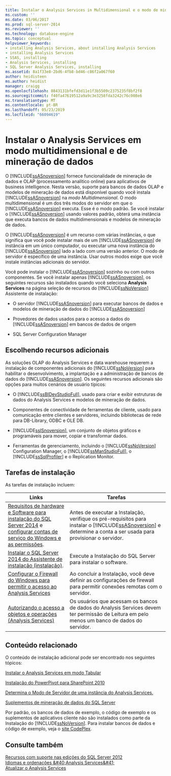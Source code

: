 ```yaml
---
title: Instalar o Analysis Services in Multidimensional e o modo de mineração de dados | Microsoft Docs
ms.custom: ''
ms.date: 03/06/2017
ms.prod: sql-server-2014
ms.reviewer: ''
ms.technology: database-engine
ms.topic: conceptual
helpviewer_keywords:
- installing Analysis Services, about installing Analysis Services
- installing Analysis Services
- SSAS, installing
- Analysis Services, installing
- SQL Server Analysis Services, installing
ms.assetid: 8a1f33e8-2bd6-4fb8-bd46-c86f2a067f60
author: heidisteen
ms.author: heidist
manager: craigg
ms.openlocfilehash: 8843131bfefd3d11e1f3b5509c2375235f8bf2f8
ms.sourcegitcommit: f40fa47619512a9a9c3e3258fda3242c76c008e6
ms.translationtype: MT
ms.contentlocale: pt-BR
ms.lasthandoff: 05/23/2019
ms.locfileid: "66094619"
---
```

# <a name="install-analysis-services-in-multidimensional-and-data-mining-mode"></a>Instalar o Analysis Services em modo multidimensional e de mineração de dados
  O [!INCLUDE[ssASnoversion](../../includes/ssasnoversion-md.md)] fornece funcionalidade de mineração de dados e OLAP (processamento analítico online) para aplicativos de business intelligence. Nesta versão, suporte para bancos de dados OLAP e modelos de mineração de dados está disponível quando você instala [!INCLUDE[ssASnoversion](../../includes/ssasnoversion-md.md)] na *modo Multidimensional*. O modo multidimensional é um dos três modos do servidor em que o [!INCLUDE[ssASnoversion](../../includes/ssasnoversion-md.md)] executa. Esse é o modo padrão. Se você instalar o [!INCLUDE[ssASnoversion](../../includes/ssasnoversion-md.md)] usando valores padrão, obterá uma instância que executa bancos de dados multidimensionais e modelos de mineração de dados.  
  
 O [!INCLUDE[ssASnoversion](../../includes/ssasnoversion-md.md)] é um recurso com várias instâncias, o que significa que você pode instalar mais de um [!INCLUDE[ssASnoversion](../../includes/ssasnoversion-md.md)] de instância em um único computador, ou executar uma nova instância do [!INCLUDE[ssASnoversion](../../includes/ssasnoversion-md.md)] lado a lado com uma versão anterior. O modo de servidor é específico de uma instância. Usar outros modos exige que você instale instâncias adicionais do servidor.  
  
 Você pode instalar o [!INCLUDE[ssASnoversion](../../includes/ssasnoversion-md.md)] sozinho ou com outros componentes. Se você instalar apenas [!INCLUDE[ssASnoversion](../../includes/ssasnoversion-md.md)], os seguintes recursos são instalados quando você seleciona **Analysis Services** na página seleção de recursos do [!INCLUDE[ssNoVersion](../../includes/ssnoversion-md.md)] Assistente de instalação:  
  
-   O servidor [!INCLUDE[ssASnoversion](../../includes/ssasnoversion-md.md)] para executar bancos de dados e modelos de mineração de dados do [!INCLUDE[ssASnoversion](../../includes/ssasnoversion-md.md)]  
  
-   Provedores de dados usados para o acesso a dados do [!INCLUDE[ssASnoversion](../../includes/ssasnoversion-md.md)] em bancos de dados de origem  
  
-   SQL Server Configuration Manager  
  
## <a name="choosing-additional-features"></a>Escolhendo recursos adicionais  
 As soluções OLAP do Analysis Services e data warehouse requerem a instalação de componentes adicionais do [!INCLUDE[ssNoVersion](../../includes/ssnoversion-md.md)] para habilitar o desenvolvimento, a implantação e a administração de bancos de dados do [!INCLUDE[ssASnoversion](../../includes/ssasnoversion-md.md)]. Os seguintes recursos adicionais são opções para muitos cenários de usuário típicos:  
  
-   O [!INCLUDE[ssBIDevStudioFull](../../includes/ssbidevstudiofull-md.md)], usado para criar e exibir estruturas de dados do Analysis Services e modelos de mineração de dados.  
  
-   Componentes de conectividade de ferramentas de cliente, usado para comunicação entre clientes e servidores, incluindo bibliotecas de rede para DB-Library, ODBC e OLE DB.  
  
-   [!INCLUDE[ssISnoversion](../../includes/ssisnoversion-md.md)], um conjunto de objetos gráficos e programáveis para mover, copiar e transformar dados.  
  
-   Ferramentas de gerenciamento, incluindo o [!INCLUDE[ssNoVersion](../../includes/ssnoversion-md.md)] Configuration Manager, o [!INCLUDE[ssManStudioFull](../../includes/ssmanstudiofull-md.md)], o [!INCLUDE[ssSqlProfiler](../../includes/sssqlprofiler-md.md)] e o Replication Monitor.  
  
## <a name="installation-tasks"></a>Tarefas de instalação  
 As tarefas de instalação incluem:  
  
|Links|Tarefas|  
|-----------|-----------|  
|[Requisitos de hardware e Software para instalação do SQL Server 2014](hardware-and-software-requirements-for-installing-sql-server.md) e [configurar contas de serviço do Windows e as permissões](../../database-engine/configure-windows/configure-windows-service-accounts-and-permissions.md).|Antes de executar a Instalação, verifique os pré-requisitos para instalar o [!INCLUDE[ssASnoversion](../../includes/ssasnoversion-md.md)] e determine a conta a ser usada para provisionar o servidor.|  
|[Instalar o SQL Server 2014 do Assistente de instalação &#40;instalação&#41;](../../database-engine/install-windows/install-sql-server-from-the-installation-wizard-setup.md).|Execute a Instalação do SQL Server para instalar o software.|  
|[Configurar o Firewall do Windows para permitir o acesso ao Analysis Services](../../analysis-services/instances/configure-the-windows-firewall-to-allow-analysis-services-access.md)|Ao concluir a Instalação, você deve definir as configurações de firewall para permitir conexões remotas com o servidor.|  
|[Autorizando o acesso a objetos e operações &#40;Analysis Services&#41;](../../analysis-services/multidimensional-models/authorizing-access-to-objects-and-operations-analysis-services.md)|Os usuários que acessam os bancos de dados do Analysis Services devem ter permissão de Leitura em pelo menos um banco de dados do servidor.|  
  
## <a name="related-content"></a>Conteúdo relacionado  
 O conteúdo de instalação adicional pode ser encontrado nos seguintes tópicos:  
  
 [Instalar o Analysis Services em modo Tabular](../../analysis-services/instances/install-windows/install-analysis-services.md)  
  
 [Instalação do PowerPivot para SharePoint 2010](../../../2014/sql-server/install/powerpivot-for-sharepoint-2010-installation.md)  
  
 [Determina o Modo de Servidor de uma instância do Analysis Services.](../../analysis-services/instances/determine-the-server-mode-of-an-analysis-services-instance.md)  
  
 [Suplementos de mineração de dados do SQL Server](https://go.microsoft.com/fwlink/?LinkId=197091)  
  
 Por padrão, os bancos de dados de exemplo, o código de exemplo e os suplementos de aplicativos cliente não são instalados como parte da Instalação do [!INCLUDE[ssNoVersion](../../includes/ssnoversion-md.md)]. Para instalar bancos de dados e código de exemplo, veja o [site CodePlex](https://go.microsoft.com/fwlink/?LinkId=87843).  
  
## <a name="see-also"></a>Consulte também  
 [Recursos com suporte nas edições do SQL Server 2012](https://go.microsoft.com/fwlink/?linkid=232473)   
 [Idiomas e ordenações &amp;#40;Analysis Services&amp;#41;](../../../2014/analysis-services/languages-and-collations-analysis-services.md)   
 [Atualizar o Analysis Services](../../database-engine/install-windows/upgrade-analysis-services.md)  
  
  
